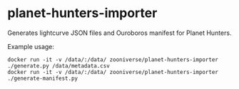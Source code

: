 # planet-hunters-importer

Generates lightcurve JSON files and Ouroboros manifest for Planet Hunters.

Example usage:

```
docker run -it -v /data/:/data/ zooniverse/planet-hunters-importer ./generate.py /data/metadata.csv
docker run -it -v /data/:/data/ zooniverse/planet-hunters-importer ./generate-manifest.py
```
